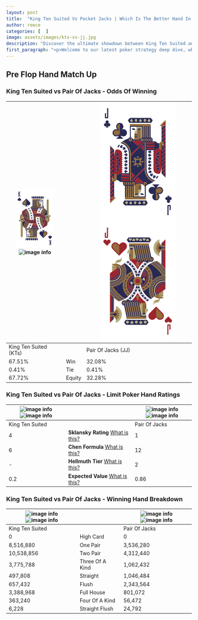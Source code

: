 ```yaml
---
layout: post
title:  "King Ten Suited Vs Pocket Jacks | Which Is The Better Hand In Poker? A Complete Guide"
author: reece
categories: [  ]
image: assets/images/kts-vs-jj.jpg
description: "Discover the ultimate showdown between King Ten Suited and Pair Of Jacks in poker! Uncover the odds, strategies, and scenarios where one hand triumphs over the other. Get ready to up your poker game with this thrilling analysis."
first_paragraph: "<p>Welcome to our latest poker strategy deep dive, where we're pitting two distinct hands against each other in a high-stakes showdown: King Ten Suited vs Pair Of Jacks.</p><p>In the dynamic world of poker, every decision counts, and knowing which hand holds the upper hand is key to your success at the table.</p><p>In this article, we'll dissect these two hands, explore the scenarios where one dominates the other, and equip you with the knowledge to make strategic choices that can tip the odds in your favor.</p><p>Get ready to unravel the intriguing dynamics of these poker hands and elevate your game to new heights.</p>"
---
```




[comment]: # (sp0)

## Pre Flop Hand Match Up

<div class="table hand-ratings" markdown="1"> 



### King Ten Suited vs Pair Of Jacks - Odds Of Winning


    
| ![image info](assets/images/hand1/K.png) ![image info](assets/images/hand1/Ts.png) |  | ![image info](assets/images/hand2/J.png) ![image info](assets/images/hand2/Jo.png) |
| -------- | -------- | -------- |
| King Ten Suited (KTs) |  | Pair Of Jacks (JJ) |
| 67.51% | Win | 32.08% |
| 0.41% | Tie | 0.41% |
| 67.72% | Equity | 32.28% |




[comment]: # (sp1)



### King Ten Suited vs Pair Of Jacks - Limit Poker Hand Ratings


    
| ![image info](https://www.riverpairs.com/assets/images/hand1/K.png) ![image info](https://www.riverpairs.com/assets/images/hand1/Ts.png) |  | ![image info](https://www.riverpairs.com/assets/images/hand2/J.png) ![image info](https://www.riverpairs.com/assets/images/hand2/Jo.png) |
| -------- | -------- | -------- |
| King Ten Suited |  | Pair Of Jacks |
| 4 | **Sklansky Rating** [What is this?](/sklansky-rating-explained) | 1 |
| 6 | **Chen Formula** [What is this?](/chen-formula-explained) | 12 |
| - | **Hellmuth Tier** [What is this?](/Hellmuth-tier-explained) | 2 |
| 0.2 | **Expected Value** [What is this?](/expected-value-explained) | 0.86 |




[comment]: # (sp2)



### King Ten Suited vs Pair Of Jacks - Winning Hand Breakdown


    
| ![image info](https://www.riverpairs.com/assets/images/hand1/K.png) ![image info](https://www.riverpairs.com/assets/images/hand1/Ts.png) |  | ![image info](https://www.riverpairs.com/assets/images/hand2/J.png) ![image info](https://www.riverpairs.com/assets/images/hand2/Jo.png) |
| -------- | -------- | -------- |
| King Ten Suited |  | Pair Of Jacks |
| 0 | High Card | 0 |
| 8,516,880 | One Pair | 3,536,280 |
| 10,538,856 | Two Pair | 4,312,440 |
| 3,775,788 | Three Of A Kind | 1,062,432 |
| 497,808 | Straight | 1,046,484 |
| 657,432 | Flush | 2,343,564 |
| 3,388,968 | Full House | 801,072 |
| 363,240 | Four Of A Kind | 56,472 |
| 6,228 | Straight Flush | 24,792 |




[comment]: # (sp3)



</div>

[comment]: # (sp4)



[comment]: # (sp5)

